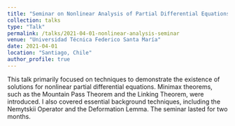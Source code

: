 ```yaml
---
title: "Seminar on Nonlinear Analysis of Partial Differential Equations"
collection: talks
type: "Talk"
permalink: /talks/2021-04-01-nonlinear-analysis-seminar
venue: "Universidad Técnica Federico Santa María"
date: 2021-04-01
location: "Santiago, Chile"
author_profile: true
---
```


This talk primarily focused on techniques to demonstrate the existence of solutions for nonlinear partial differential equations. Minimax theorems, such as the Mountain Pass Theorem and the Linking Theorem, were introduced. I also covered essential background techniques, including the Nemytskii Operator and the Deformation Lemma. The seminar lasted for two months.
